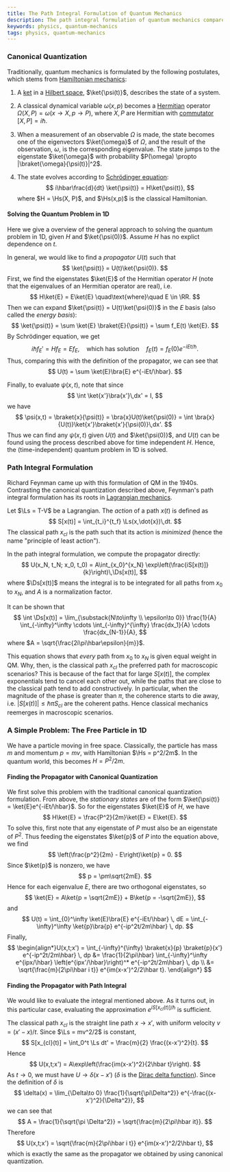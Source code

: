 ```yaml
---
title: The Path Integral Formulation of Quantum Mechanics
description: The path integral formulation of quantum mechanics compared to the canonical quantization formulation.
keywords: physics, quantum-mechanics
tags: physics, quantum-mechanics
---
```


### Canonical Quantization

Traditionally, quantum mechanics is formulated by the following postulates, which stems from [Hamiltonian mechanics](https://en.wikipedia.org/wiki/Hamiltonian_mechanics):

1. A [ket](https://en.wikipedia.org/wiki/Bra%E2%80%93ket_notation) in a [Hilbert space](https://en.wikipedia.org/wiki/Hilbert_space), $\ket{\psi(t)}$, describes the state of a system.

2. A classical dynamical variable $\omega(x,p)$ becomes a [Hermitian](https://en.wikipedia.org/wiki/Hermitian_matrix) operator $\Omega(X,P) = \omega(x\to X, p \to P)$, where $X,P$ are Hermitian with [commutator](https://en.wikipedia.org/wiki/Commutator#Ring_theory) $[X,P] = i\hbar$.

3. When a measurement of an observable $\Omega$ is made, the state becomes one of the eigenvectors $\ket{\omega}$ of $\Omega$, and the result of the observation, $\omega$, is the corresponding eigenvalue. The state jumps to the eigenstate $\ket{\omega}$ with probability $P(\omega) \propto |\braket{\omega}{\psi(t)}|^2$.

4. The state evolves according to [Schrödinger equation](https://en.wikipedia.org/wiki/Schr%C3%B6dinger_equation): $$ i\hbar\frac{d}{dt} \ket{\psi(t)} = H\ket{\psi(t)}, $$ where $H = \Hs(X, P)$, and $\Hs(x,p)$ is the classical Hamiltonian.


#### Solving the Quantum Problem in 1D
Here we give a overview of the general approach to solving the quantum problem in 1D, given $H$ and $\ket{\psi(0)}$. Assume $H$ has no explict dependence on $t$.

In general, we would like to find a _propagator_ $U(t)$ such that
$$ \ket{\psi(t)} = U(t)\ket{\psi(0)}. $$
First, we find the eigenstates $\ket{E}$ of the Hermitian operator $H$ (note that the eigenvalues of an Hermitian operator are real), i.e. $$ H\ket{E} = E\ket{E} \quad\text{where}\quad E \in \RR. $$
Then we can expand $\ket{\psi(t)} = U(t)\ket{\psi(0)}$ in the $E$ basis (also called the _energy basis_):
$$ \ket{\psi(t)} = \sum \ket{E} \braket{E}{\psi(t)} = \sum f_E(t) \ket{E}. $$
By Schrödinger equation, we get
$$ i\hbar f_E' = Hf_E = Ef_E, \quad\text{which has solution}\quad f_E(t) = f_E(0)e^{-iEt/\hbar}. $$
Thus, comparing this with the definition of the propagator, we can see that
$$ U(t) = \sum \ket{E}\bra{E} e^{-iEt/\hbar}. $$

Finally, to evaluate $\psi(x,t)$, note that since $$ \int \ket{x'}\bra{x'}\,dx' = I, $$
we have $$ \psi(x,t) = \braket{x}{\psi(t)} = \bra{x}U(t)\ket{\psi(0)} = \int \bra{x}{U(t)}\ket{x'}\braket{x'}{\psi(0)}\,dx'. $$
Thus we can find any $\psi(x,t)$ given $U(t)$ and $\ket{\psi(0)}$, and $U(t)$ can be found using the process described above for time independent $H$. Hence, the (time-independent) quantum problem in 1D is solved.


### Path Integral Formulation
Richard Feynman came up with this formulation of QM in the 1940s. Contrasting the canonical quantization described above, Feynman's path integral formulation has its roots in [Lagrangian mechanics](https://en.wikipedia.org/wiki/Lagrangian_mechanics).

Let $\Ls = T-V$ be a Lagrangian. The _action_ of a path $x(t)$ is defined as
$$ S[x(t)] = \int_{t_i}^{t_f} \Ls(x,\dot{x})\,dt. $$
The classical path $x_{cl}$ is the path such that its action is _minimized_ (hence the name "principle of least action").

In the path integral formulation, we compute the propagator directly:
$$ U(x_N, t_N; x_0, t_0) = A\int_{x_0}^{x_N} \exp\left(\frac{iS[x(t)]}{k}\right)\,\Ds[x(t)], $$
where $\Ds[x(t)]$ means the integral is to be integrated for all paths from $x_0$ to $x_N$, and $A$ is a normalization factor.

It can be shown that
$$ \int \Ds[x(t)] = \lim_{\substack{N\to\infty \\ \epsilon\to 0}} \frac{1}{A} \int_{-\infty}^\infty \cdots \int_{-\infty}^{\infty} \frac{dx_1}{A}  \cdots \frac{dx_{N-1}}{A}, $$
    where $A = \sqrt{\frac{2i\pi\hbar\epsilon}{m}}$.

This equation shows that _every_ path from $x_0$ to $x_N$ is given equal weight in QM. Why, then, is the classical path $x_{cl}$ the preferred path for macroscopic scenarios? This is because of the fact that for large $S[x(t)]$, the complex exponentials tend to cancel each other out, while the paths that are close to the classical path tend to add constructively. In particular, when the magnitude of the phase is greater than $\pi$, the coherence starts to die away, i.e. $|S[x(t)]| \le \hbar\pi S_{cl}$ are the coherent paths. Hence classical mechanics reemerges in macroscopic scenarios.

### A Simple Problem: The Free Particle in 1D
We have a particle moving in free space. Classically, the particle has mass $m$ and momentum $p = mv$, with Hamiltonian $\Hs = p^2/2m$. In the quantum world, this becomes $H = P^2/2m$.

#### Finding the Propagator with Canonical Quantization
We first solve this problem with the traditional canonical quantization formulation.
From above, the _stationary states_ are of the form $\ket{\psi(t)} = \ket{E}e^{-iEt/\hbar}$. So for the eigenstates $\ket{E}$ of $H$, we have
$$ H\ket{E} = \frac{P^2}{2m}\ket{E} = E\ket{E}. $$
To solve this, first note that any eigenstate of $P$ must also be an eigenstate of $P^2$. Thus feeding the eigenstates $\ket{p}$ of $P$ into the equation above, we find
$$ \left(\frac{p^2}{2m} - E\right)\ket{p} = 0. $$ Since $\ket{p}$ is nonzero, we have $$ p = \pm\sqrt{2mE}. $$ Hence for each eigenvalue $E$, there are two orthogonal eigenstates, so
$$ \ket{E} = A\ket{p = \sqrt{2mE}} + B\ket{p = -\sqrt{2mE}}, $$ and
$$ U(t) = \int_{0}^\infty \ket{E}\bra{E} e^{-iEt/\hbar} \, dE = \int_{-\infty}^\infty \ket{p}\bra{p} e^{-ip^2t/2m\hbar} \, dp. $$
Finally,
$$ \begin{align*}U(x,t;x') = \int_{-\infty}^{\infty} \braket{x}{p} \braket{p}{x'} e^{-ip^2t/2m\hbar} \, dp
&= \frac{1}{2\pi\hbar} \int_{-\infty}^\infty e^{ipx/\hbar} \left(e^{ipx'/\hbar}\right)^* e^{-ip^2t/2m\hbar} \, dp
\\ &= \sqrt{\frac{m}{2\pi\hbar i t}} e^{im(x-x')^2/2\hbar t}. \end{align*} $$

#### Finding the Propagator with Path Integral
We would like to evaluate the integral mentioned above. As it turns out, in this particular case, evaluating the approximation $e^{iS[x_{cl}(t)]/\hbar}$ is sufficient.

The classical path $x_{cl}$ is the straight line path $x \to x'$, with uniform velocity $v = (x'-x)/t$. Since $\Ls = mv^2/2$ is constant, $$ S[x_{cl}(t)] = \int_0^t \Ls dt' = \frac{m}{2} \frac{(x-x')^2}{t}. $$
Hence $$ U(x,t;x') = A\exp\left(\frac{im(x-x')^2}{2\hbar t}\right). $$
As $t \to 0$, we must have $U \to \delta(x-x')$ ($\delta$ is the [Dirac delta function](https://en.wikipedia.org/wiki/Dirac_delta_function)). Since the definition of $\delta$ is
$$ \delta(x) = \lim_{\Delta\to 0} \frac{1}{\sqrt{\pi\Delta^2}} e^{-\frac{(x-x')^2}{\Delta^2}}, $$
we can see that $$ A = \frac{1}{\sqrt{\pi \Delta^2}} = \sqrt{\frac{m}{2\pi\hbar it}}. $$
Therefore
$$ U(x,t;x') = \sqrt{\frac{m}{2\pi\hbar i t}} e^{im(x-x')^2/2\hbar t}, $$
which is exactly the same as the propagator we obtained by using canonical quantization.
